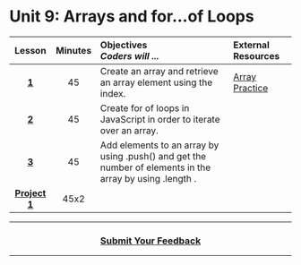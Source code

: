 # Unit 9: Arrays and for...of Loops

|Lesson|Minutes|Objectives <br> *Coders will ...*|External Resources
|:-------:|:-------:|:-------|:-------|
|[**1**](https://docs.google.com/presentation/d/1OV5SnWolQC3m48xlKkGvIH9zm7EULHjmvE5BoxtZrLo/edit#slide=id.g3c033d7c63_0_0)|45|Create an array and retrieve an array element using the index.|[Array Practice](https://popcode.org/?snapshot=9af5bd80-b651-4098-907d-f68af96b5d2a)|
|[**2**](https://docs.google.com/presentation/d/1AJEv5aRDvINIPo93EcPy35bXg98fC9ZzSDKflD2HLJ4/edit#slide=id.g1d0118cf2a_0_406)|45|Create for of loops in JavaScript in order to iterate over an array.|
|[**3**](https://docs.google.com/presentation/d/1KCRiROnCJz9SVlzYxuILaqeGPYgKgoHyMw61zm2ARBQ/edit#slide=id.g24c7339d71_0_167)|45|Add elements to an array by using .push() and get the number of elements in the array by using .length .|
|[**Project 1**](https://docs.google.com/presentation/d/1_I5c2qelCRsds4Lxc6qgVI07gUqo-4KOUBPB8LrdZHg/edit?usp=sharing)|45x2| 

----
<h3 align="center"><a href="https://docs.google.com/forms/d/e/1FAIpQLSeLpI-m6UKvIxk97F8R1iidFRaYXJ3dfcUuIjx2Pz0WMfO1SA/viewform">Submit Your Feedback</a>  </h3>

----
